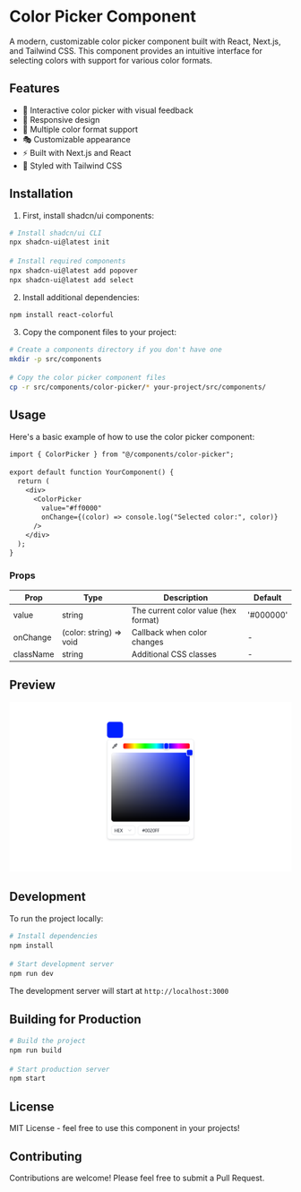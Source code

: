 # Color Picker Component

A modern, customizable color picker component built with React, Next.js, and Tailwind CSS. This component provides an intuitive interface for selecting colors with support for various color formats.

## Features

- 🎨 Interactive color picker with visual feedback
- 📱 Responsive design
- 🎯 Multiple color format support
- 🎭 Customizable appearance
- ⚡ Built with Next.js and React
- 🎨 Styled with Tailwind CSS

## Installation

1. First, install shadcn/ui components:

```bash
# Install shadcn/ui CLI
npx shadcn-ui@latest init

# Install required components
npx shadcn-ui@latest add popover
npx shadcn-ui@latest add select
```

2. Install additional dependencies:

```bash
npm install react-colorful
```

3. Copy the component files to your project:

```bash
# Create a components directory if you don't have one
mkdir -p src/components

# Copy the color picker component files
cp -r src/components/color-picker/* your-project/src/components/
```

## Usage

Here's a basic example of how to use the color picker component:

```tsx
import { ColorPicker } from "@/components/color-picker";

export default function YourComponent() {
  return (
    <div>
      <ColorPicker
        value="#ff0000"
        onChange={(color) => console.log("Selected color:", color)}
      />
    </div>
  );
}
```

### Props

| Prop      | Type                    | Description                          | Default   |
| --------- | ----------------------- | ------------------------------------ | --------- |
| value     | string                  | The current color value (hex format) | '#000000' |
| onChange  | (color: string) => void | Callback when color changes          | -         |
| className | string                  | Additional CSS classes               | -         |

## Preview

![Color Picker Preview](public/color-picker-preview.png)

## Development

To run the project locally:

```bash
# Install dependencies
npm install

# Start development server
npm run dev
```

The development server will start at `http://localhost:3000`

## Building for Production

```bash
# Build the project
npm run build

# Start production server
npm start
```

## License

MIT License - feel free to use this component in your projects!

## Contributing

Contributions are welcome! Please feel free to submit a Pull Request.
